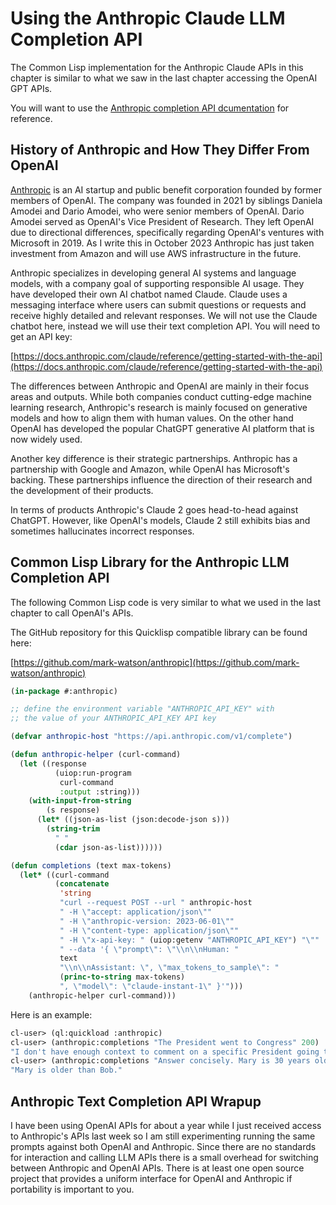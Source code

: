 # Using the Anthropic Claude LLM Completion API

The Common Lisp implementation for the Anthropic Claude APIs in this chapter is similar to what we saw in the last chapter accessing the OpenAI GPT APIs.

You will want to use the [Anthropic completion API dcumentation](https://docs.anthropic.com/claude/reference/complete_post) for reference.

## History of Anthropic and How They Differ From OpenAI

[Anthropic](https://en.wikipedia.org/wiki/Anthropic) is an AI startup and public benefit corporation founded by former members of OpenAI. The company was founded in 2021 by siblings Daniela Amodei and Dario Amodei, who were senior members of OpenAI. Dario Amodei served as OpenAI's Vice President of Research. They left OpenAI due to directional differences, specifically regarding OpenAI's ventures with Microsoft in 2019. As I write this in October 2023 Anthropic has just taken investment from Amazon and will use AWS infrastructure in the future.

Anthropic specializes in developing general AI systems and language models, with a company goal of supporting responsible AI usage. They have developed their own AI chatbot named Claude. Claude uses a messaging interface where users can submit questions or requests and receive highly detailed and relevant responses. We will not use the Claude chatbot here, instead we will use their text completion API. You will need to get an API key:

[https://docs.anthropic.com/claude/reference/getting-started-with-the-api](https://docs.anthropic.com/claude/reference/getting-started-with-the-api)

The differences between Anthropic and OpenAI are mainly in their focus areas and outputs. While both companies conduct cutting-edge machine learning research, Anthropic's research is mainly focused on generative models and how to align them with human values. On the other hand OpenAI has developed the popular ChatGPT generative AI platform that is now widely used.

Another key difference is their strategic partnerships. Anthropic has a partnership with Google and Amazon, while OpenAI has Microsoft's backing. These partnerships influence the direction of their research and the development of their products.

In terms of products Anthropic's Claude 2 goes head-to-head against ChatGPT. However, like OpenAI's models, Claude 2 still exhibits bias and sometimes hallucinates incorrect responses.


## Common Lisp Library for the Anthropic LLM Completion API

The following Common Lisp code is very similar to what we used in the last chapter to call OpenAI's APIs.

The GitHub repository for this Quicklisp compatible library can be found here:

[https://github.com/mark-watson/anthropic](https://github.com/mark-watson/anthropic)


```lisp
(in-package #:anthropic)

;; define the environment variable "ANTHROPIC_API_KEY" with
;; the value of your ANTHROPIC_API_KEY API key

(defvar anthropic-host "https://api.anthropic.com/v1/complete")

(defun anthropic-helper (curl-command)
  (let ((response
          (uiop:run-program
           curl-command
           :output :string)))
    (with-input-from-string
        (s response)
      (let* ((json-as-list (json:decode-json s)))
        (string-trim
          " "
          (cdar json-as-list))))))

(defun completions (text max-tokens)
  (let* ((curl-command
          (concatenate
           'string
           "curl --request POST --url " anthropic-host
           " -H \"accept: application/json\""
           " -H \"anthropic-version: 2023-06-01\""
           " -H \"content-type: application/json\""
           " -H \"x-api-key: " (uiop:getenv "ANTHROPIC_API_KEY") "\""
           " --data '{ \"prompt\": \"\\n\\nHuman: "
           text
           "\\n\\nAssistant: \", \"max_tokens_to_sample\": "
           (princ-to-string max-tokens)
           ", \"model\": \"claude-instant-1\" }'")))
    (anthropic-helper curl-command)))

```

Here is an example:

```lisp
cl-user> (ql:quickload :anthropic)
cl-user> (anthropic:completions "The President went to Congress" 200)
"I don't have enough context to comment on a specific President going to Congress. As branches of the U.S. government, it's common for Presidents to engage with Congress on policy matters, budget proposals, nominations, and other issues within their constitutional roles and responsibilities."
cl-user> (anthropic:completions "Answer concisely. Mary is 30 years old and Bob is 25. Who is older?" 12)
"Mary is older than Bob."
```

## Anthropic Text Completion API Wrapup

I have been using OpenAI APIs for about a year while I just received access to Anthropic's APIs last week so I am still experimenting running the same prompts against both OpenAI and Anthropic. Since there are no standards for interaction and calling LLM APIs there is a small overhead for switching between Anthropic and OpenAI APIs. There is at least one open source project that provides a uniform interface for OpenAI and Anthropic if portability is important to you.